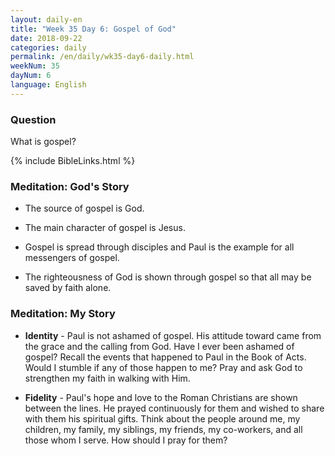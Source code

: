 ```yaml
---
layout: daily-en
title: "Week 35 Day 6: Gospel of God"
date: 2018-09-22 
categories: daily
permalink: /en/daily/wk35-day6-daily.html
weekNum: 35
dayNum: 6
language: English
---
```


### Question     
What is gospel?

{% include BibleLinks.html %} 

### Meditation: God's Story
+ The source of gospel is God.

+ The main character of gospel is Jesus.

+ Gospel is spread through disciples and Paul is the example for all messengers of gospel.

+ The righteousness of God is shown through gospel so that all may be saved by faith alone.

### Meditation: My Story
+ **Identity** - Paul is not ashamed of gospel. His attitude toward came from the grace and the calling from God. Have I ever been ashamed of gospel? Recall the events that happened to Paul in the Book of Acts. Would I stumble if any of those happen to me? Pray and ask God to strengthen my faith in walking with Him.

+ **Fidelity** - Paul's hope and love to the Roman Christians are shown between the lines. He prayed continuously for them and wished to share with them his spiritual gifts. Think about the people around me, my children, my family, my siblings, my friends, my co-workers, and all those whom I serve. How should I pray for them?
